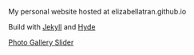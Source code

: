 My personal website hosted at elizabellatran.github.io



Build with [Jekyll](http://jekyllrb.com) and [Hyde](https://hyde.getpoole.com/) 

[Photo Gallery Slider](https://github.com/jekylltools/jekyll-ideal-image-slider-include)